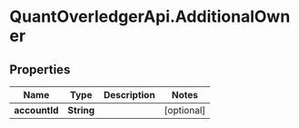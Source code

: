 # QuantOverledgerApi.AdditionalOwner

## Properties

Name | Type | Description | Notes
------------ | ------------- | ------------- | -------------
**accountId** | **String** |  | [optional] 


